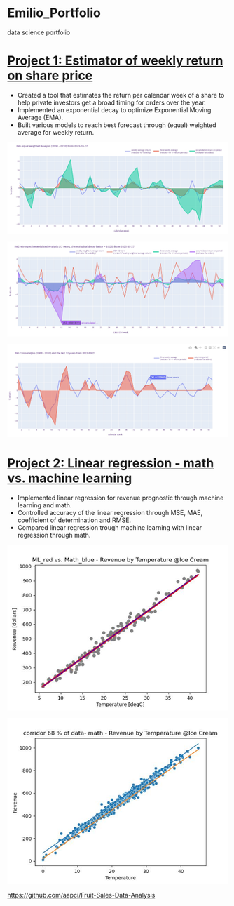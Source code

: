 # Emilio_Portfolio
data science portfolio
# [Project 1: Estimator of weekly return on share price](https://github.com/crunchingdata/Estimator_of_weekly_return_on_share_price)
* Created a tool that estimates the return per calendar week of a share to help private investors get a broad timing for orders over the year.
* Implemented an exponential decay to optimize Exponential Moving Average (EMA).
* Built various models to reach best forecast through (equal) weighted average for weekly return.

![](/Images/INGreturnanalysis20082010.jpg)

![](/Images/INGretrospectivereturnanalysis12years.jpg)

![](/Images/INGreturncrossanalysis2008201012years.jpg)

# [Project 2: Linear regression - math vs. machine learning](https://github.com/crunchingdata/Linear_regression_-_math_vs_machine_learning)
* Implemented linear regression for revenue prognostic through machine learning and math.
* Controlled accuracy of the linear regression through MSE, MAE, coefficient of determination and RMSE.
* Compared linear regression trough machine learning with linear regression through math.

![](/Images/ML_red_vs_Math_blue_scatterplot.jpg)

![](/Images/scatterplot_with_corridor_68%_data_math.jpg)

https://github.com/aapci/Fruit-Sales-Data-Analysis
